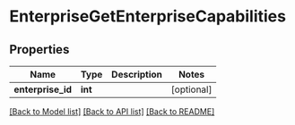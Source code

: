 # EnterpriseGetEnterpriseCapabilities

## Properties
Name | Type | Description | Notes
------------ | ------------- | ------------- | -------------
**enterprise_id** | **int** |  | [optional] 

[[Back to Model list]](../README.md#documentation-for-models) [[Back to API list]](../README.md#documentation-for-api-endpoints) [[Back to README]](../README.md)


